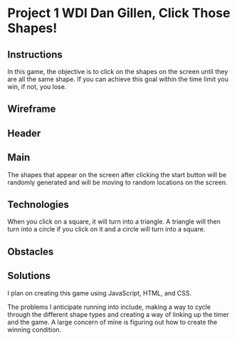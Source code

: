 # Project 1 WDI Dan Gillen, Click Those Shapes!

## Instructions

In this game, the objective is to click on the shapes on the screen until they are all the same shape. If you can achieve this goal within the time limit you win, if not, you lose.

## Wireframe

## Header

## Main
The shapes that appear on the screen after clicking the start button will be randomly generated and will be moving to random locations on the screen.

## Technologies
When you click on a square, it will turn into a triangle. A triangle will then turn into a circle if you click on it and a circle will turn into a square.
## Obstacles


## Solutions
I plan on creating this game using JavaScript, HTML, and CSS.

The problems I anticipate running into include, making a way to cycle through the different shape types and creating a way of linking up the timer and the game. A large concern of mine is figuring out how to create the winning condition.
